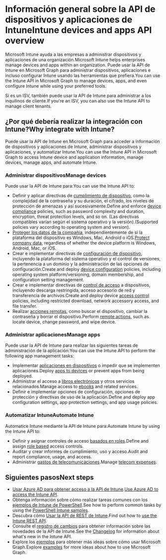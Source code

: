 # <a name="intune-devices-and-apps-api-overview"></a><span data-ttu-id="2e388-101">Información general sobre la API de dispositivos y aplicaciones de Intune</span><span class="sxs-lookup"><span data-stu-id="2e388-101">Intune devices and apps API overview</span></span>

<span data-ttu-id="2e388-102">Microsoft Intune ayuda a las empresas a administrar dispositivos y aplicaciones de una organización.</span><span class="sxs-lookup"><span data-stu-id="2e388-102">Microsoft Intune helps enterprises manage devices and apps within an organization.</span></span> <span data-ttu-id="2e388-103">Puede usar la API de Intune en Microsoft Graph para administrar dispositivos, aplicaciones e incluso configurar Intune usando las herramientas que prefiera.</span><span class="sxs-lookup"><span data-stu-id="2e388-103">You can use the Intune API in Microsoft Graph to manage devices, apps, and even configure Intune while using your preferred tools.</span></span> 

<span data-ttu-id="2e388-104">Si es un ISV, también puede usar la API de Intune para administrar a los inquilinos de cliente.</span><span class="sxs-lookup"><span data-stu-id="2e388-104">If you're an ISV, you can also use the Intune API to manage client tenants.</span></span>

## <a name="why-integrate-with-intune"></a><span data-ttu-id="2e388-105">¿Por qué debería realizar la integración con Intune?</span><span class="sxs-lookup"><span data-stu-id="2e388-105">Why integrate with Intune?</span></span>

<span data-ttu-id="2e388-106">Puede usar la API de Intune en Microsoft Graph para acceder a información de dispositivos y aplicaciones de Intune, administrar dispositivos y aplicaciones, y automatizar Intune.</span><span class="sxs-lookup"><span data-stu-id="2e388-106">You can use the Intune API in Microsoft Graph to access Intune device and application information, manage devices, manage apps, and automate Intune.</span></span>

### <a name="manage-devices"></a><span data-ttu-id="2e388-107">Administrar dispositivos</span><span class="sxs-lookup"><span data-stu-id="2e388-107">Manage devices</span></span>

<span data-ttu-id="2e388-108">Puede usar la API de Intune para:</span><span class="sxs-lookup"><span data-stu-id="2e388-108">You can use the Intune API to:</span></span>

- <span data-ttu-id="2e388-109">Definir y aplicar directivas de [cumplimiento de dispositivo](../api-reference/v1.0/resources/intune_deviceconfig_devicecomplianceactionitem.md), como la complejidad de la contraseña y su duración, el cifrado, los niveles de protección de amenazas y así sucesivamente.</span><span class="sxs-lookup"><span data-stu-id="2e388-109">Define and enforce [device compliance](../api-reference/v1.0/resources/intune_deviceconfig_devicecomplianceactionitem.md) policies, such as password complexity and duration, encryption, threat protection levels, and so on.</span></span>  <span data-ttu-id="2e388-110">(Las directivas compatibles varían según el sistema operativo y la versión).</span><span class="sxs-lookup"><span data-stu-id="2e388-110">(Supported policies vary according to operating system and version).</span></span>
- <span data-ttu-id="2e388-111">[Proteger los datos de la compañía](../api-reference/v1.0/resources/intune_mam_windowsinformationprotectionpolicy.md), independientemente de si la plataforma del dispositivo es Windows, Mac, Android o iOS.</span><span class="sxs-lookup"><span data-stu-id="2e388-111">[Protect company data](../api-reference/v1.0/resources/intune_mam_windowsinformationprotectionpolicy.md), regardless of whether the device platform is Windows, Android, Mac, or iOS.</span></span>
- <span data-ttu-id="2e388-112">Crear e implementar directivas de [configuración de dispositivo](../api-reference/v1.0/resources/intune_deviceconfig_deviceconfiguration.md), incluyendo la plataforma del sistema operativo y el control de versiones, la pertenencia a un dominio y la administración de las opciones de configuración.</span><span class="sxs-lookup"><span data-stu-id="2e388-112">Create and deploy [device configuration](../api-reference/v1.0/resources/intune_deviceconfig_deviceconfiguration.md) policies, including operating system platform/versioning, domain membership, and configuration setting management.</span></span>
- <span data-ttu-id="2e388-113">Crear e implementar directivas de [control de acceso](../api-reference/v1.0/resources/intune_onboarding_onpremisesconditionalaccesssettings.md) a dispositivos, incluyendo descarga restringida, acceso accesorio de red y transferencia de archivos.</span><span class="sxs-lookup"><span data-stu-id="2e388-113">Create and deploy device [access control](../api-reference/v1.0/resources/intune_onboarding_onpremisesconditionalaccesssettings.md) policies, including restricted download, network accessory access, and file transfer.</span></span>
- <span data-ttu-id="2e388-114">Realizar [acciones remotas](../api-reference/v1.0/resources/intune_devices_manageddevice.md), como buscar el dispositivo, cambiar la contraseña y borrar el dispositivo.</span><span class="sxs-lookup"><span data-stu-id="2e388-114">Perform [remote actions](../api-reference/v1.0/resources/intune_devices_manageddevice.md), such as locate device, change password, and wipe device.</span></span>

### <a name="manage-apps"></a><span data-ttu-id="2e388-115">Administrar aplicaciones</span><span class="sxs-lookup"><span data-stu-id="2e388-115">Manage apps</span></span> 

<span data-ttu-id="2e388-116">Puede usar la API de Intune para realizar las siguientes tareas de administración de la aplicación:</span><span class="sxs-lookup"><span data-stu-id="2e388-116">You can use the Intune API to perform the following app management tasks:</span></span>

- <span data-ttu-id="2e388-117">Implementar [aplicaciones en dispositivos](../api-reference/v1.0/resources/intune_apps_mobileapp.md) o impedir que se implementen aplicaciones.</span><span class="sxs-lookup"><span data-stu-id="2e388-117">Deploy [apps to devices](../api-reference/v1.0/resources/intune_apps_mobileapp.md) or prevent apps from being deployed.</span></span>
- <span data-ttu-id="2e388-118">Administrar el acceso a [libros electrónicos](../api-reference/v1.0/resources/intune_books_ebookinstallsummary.md) y otros servicios relacionados.</span><span class="sxs-lookup"><span data-stu-id="2e388-118">Manage access to [ebooks](../api-reference/v1.0/resources/intune_books_ebookinstallsummary.md) and related services.</span></span>
- <span data-ttu-id="2e388-119">Definir e implementar opciones de configuración, opciones de protección y directivas de uso de la aplicación.</span><span class="sxs-lookup"><span data-stu-id="2e388-119">Define and deploy app configuration settings, app protection settings, and app usage policies.</span></span>

### <a name="automate-intune"></a><span data-ttu-id="2e388-120">Automatizar Intune</span><span class="sxs-lookup"><span data-stu-id="2e388-120">Automate Intune</span></span>

<span data-ttu-id="2e388-121">Automatice Intune mediante la API de Intune para:</span><span class="sxs-lookup"><span data-stu-id="2e388-121">Automate Intune by using the Intune API to:</span></span>

- <span data-ttu-id="2e388-122">Definir y asignar controles de acceso [basados en roles](../api-reference/v1.0/resources/intune_rbac_conceptual.md).</span><span class="sxs-lookup"><span data-stu-id="2e388-122">Define and assign [role based](../api-reference/v1.0/resources/intune_rbac_conceptual.md) access controls.</span></span>
- <span data-ttu-id="2e388-123">Auditar y crear informes de cumplimiento, uso y acceso.</span><span class="sxs-lookup"><span data-stu-id="2e388-123">Audit and report compliance, usage, and access.</span></span>
- <span data-ttu-id="2e388-124">Administrar [gastos de telecomunicaciones](../api-reference/v1.0/resources/intune_tem_conceptual.md).</span><span class="sxs-lookup"><span data-stu-id="2e388-124">Manage [telecom expenses](../api-reference/v1.0/resources/intune_tem_conceptual.md).</span></span>


## <a name="next-steps"></a><span data-ttu-id="2e388-125">Siguientes pasos</span><span class="sxs-lookup"><span data-stu-id="2e388-125">Next steps</span></span>

- <span data-ttu-id="2e388-126">[Usar Azure AD para obtener acceso a la API de Intune](https://docs.microsoft.com/intune/intune-graph-apis).</span><span class="sxs-lookup"><span data-stu-id="2e388-126">[Use Azure AD to access the Intune API](https://docs.microsoft.com/intune/intune-graph-apis).</span></span>
- <span data-ttu-id="2e388-127">Obtenga información sobre cómo realizar tareas comunes con los [ejemplos de Intune de PowerShell](https://github.com/microsoftgraph/powershell-intune-samples).</span><span class="sxs-lookup"><span data-stu-id="2e388-127">See how to perform common tasks by using the [PowerShell Intune samples](https://github.com/microsoftgraph/powershell-intune-samples).</span></span>
- <span data-ttu-id="2e388-128">Descubra cómo [Usar la API de REST de Intune](https://developer.microsoft.com/es-ES/graph/docs/api-reference/v1.0/resources/intune_graph_overview).</span><span class="sxs-lookup"><span data-stu-id="2e388-128">Find out how to [use the Intune REST API](https://developer.microsoft.com/es-ES/graph/docs/api-reference/v1.0/resources/intune_graph_overview).</span></span>
- <span data-ttu-id="2e388-129">Consulte el [registro de cambios](changelog.md) para obtener información sobre las novedades de la API de Intune.</span><span class="sxs-lookup"><span data-stu-id="2e388-129">See the [Changelog](changelog.md) for information about what's new in the Intune API.</span></span>
- <span data-ttu-id="2e388-130">Explore los [ejemplos](https://developer.microsoft.com/es-ES/graph/graph/examples) para obtener más ideas sobre cómo usar Microsoft Graph.</span><span class="sxs-lookup"><span data-stu-id="2e388-130">Explore [examples](https://developer.microsoft.com/es-ES/graph/graph/examples) for more ideas about how to use Microsoft Graph.</span></span>
